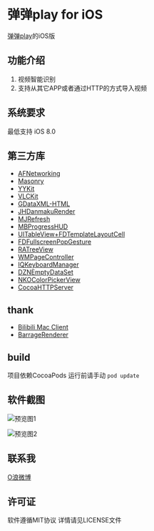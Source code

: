 # 弹弹play for iOS

[弹弹play](http://www.dandanplay.com/)的iOS版 

## 功能介绍
1. 视频智能识别
2. 支持从其它APP或者通过HTTP的方式导入视频

## 系统要求
最低支持 iOS 8.0

## 第三方库
* [AFNetworking](https://github.com/AFNetworking/AFNetworking)
* [Masonry](https://github.com/SnapKit/Masonry)
* [YYKit](https://github.com/ibireme/YYKit)
* [VLCKit](https://code.videolan.org/videolan/VLCKit)
* [GDataXML-HTML](https://github.com/graetzer/GDataXML-HTML)
* [JHDanmakuRender](https://github.com/sunsx9316/JHDanmakuRender)
* [MJRefresh](https://github.com/CoderMJLee/MJRefresh)
* [MBProgressHUD](https://github.com/jdg/MBProgressHUD)
* [UITableView+FDTemplateLayoutCell](https://github.com/forkingdog/UITableView-FDTemplateLayoutCell)
* [FDFullscreenPopGesture](https://github.com/forkingdog/FDFullscreenPopGesture)
* [RATreeView](https://github.com/Augustyniak/RATreeView)
* [WMPageController](https://github.com/wangmchn/WMPageController)
* [IQKeyboardManager](https://github.com/hackiftekhar/IQKeyboardManager)
* [DZNEmptyDataSet](https://github.com/dzenbot/DZNEmptyDataSet)
* [NKOColorPickerView](https://github.com/nakiostudio/NKOColorPickerView)
* [CocoaHTTPServer](https://github.com/robbiehanson/CocoaHTTPServer)

## thank
* [Bilibili Mac Client](https://github.com/typcn/bilibili-mac-client)
* [BarrageRenderer](https://github.com/unash/BarrageRenderer)

## build
项目依赖CocoaPods 运行前请手动 ```pod update ```

## 软件截图
![预览图1](http://wx1.sinaimg.cn/mw690/005tgoOjgy1ff125h3tj9j30vk0hs7eb.jpg)

![预览图2](http://wx1.sinaimg.cn/mw690/005tgoOjgy1ff125pbx12j30hs0vk4b5.jpg)

## 联系我
[O浪微博](http://weibo.com/u/2996607392)

## 许可证
软件遵循MIT协议 详情请见LICENSE文件
